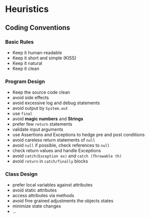 # Heuristics

## Coding Conventions

### Basic Rules

* Keep it human-readable
* Keep it short and simple (KISS)
* Keep it natural
* Keep it clean

### Program Design

* Keep the source code clean
* avoid side effects
* avoid excessive log and debug statements
* avoid output by ```System.out```
* use ```final```
* avoid **magic numbers** and **Strings**
* prefer few ```return``` statements
* validate input arguments
* use Assertions and Exceptions to hedge pre and post conditions
* avoid careless return statements of ```null```
* avoid ```null``` if possible, check references to ```null```
* check return values and handle Exceptions
* avoid ```catch(Exception ex)``` and ```catch (Throwable th)```
* avoid ```return``` in ```catch/finally``` blocks

### Class Design

* prefer local variables against attributes
* avoid static attributes
* access attributes via methods
* avoid fine grained adjustments the objects states
* minimize state changes
* ...